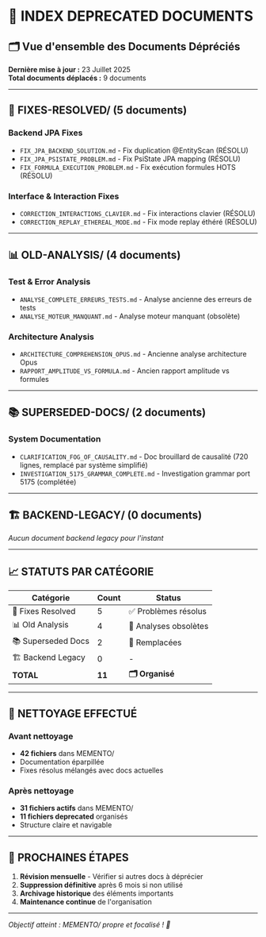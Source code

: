 # 📁 INDEX DEPRECATED DOCUMENTS
## 🗂️ Vue d'ensemble des Documents Dépréciés

**Dernière mise à jour :** 23 Juillet 2025  
**Total documents déplacés :** 9 documents  

---

## 🔧 **FIXES-RESOLVED/** (5 documents)

### Backend JPA Fixes
- `FIX_JPA_BACKEND_SOLUTION.md` - Fix duplication @EntityScan (RÉSOLU)
- `FIX_JPA_PSISTATE_PROBLEM.md` - Fix PsiState JPA mapping (RÉSOLU)
- `FIX_FORMULA_EXECUTION_PROBLEM.md` - Fix exécution formules HOTS (RÉSOLU)

### Interface & Interaction Fixes  
- `CORRECTION_INTERACTIONS_CLAVIER.md` - Fix interactions clavier (RÉSOLU)
- `CORRECTION_REPLAY_ETHEREAL_MODE.md` - Fix mode replay éthéré (RÉSOLU)

---

## 📊 **OLD-ANALYSIS/** (4 documents)

### Test & Error Analysis
- `ANALYSE_COMPLETE_ERREURS_TESTS.md` - Analyse ancienne des erreurs de tests
- `ANALYSE_MOTEUR_MANQUANT.md` - Analyse moteur manquant (obsolète)

### Architecture Analysis
- `ARCHITECTURE_COMPREHENSION_OPUS.md` - Ancienne analyse architecture Opus
- `RAPPORT_AMPLITUDE_VS_FORMULA.md` - Ancien rapport amplitude vs formules

---

## 📚 **SUPERSEDED-DOCS/** (2 documents)

### System Documentation
- `CLARIFICATION_FOG_OF_CAUSALITY.md` - Doc brouillard de causalité (720 lignes, remplacé par système simplifié)
- `INVESTIGATION_5175_GRAMMAR_COMPLETE.md` - Investigation grammar port 5175 (complétée)

---

## 🏗️ **BACKEND-LEGACY/** (0 documents)

*Aucun document backend legacy pour l'instant*

---

## 📈 **STATUTS PAR CATÉGORIE**

| Catégorie | Count | Status |
|-----------|-------|--------|
| 🔧 Fixes Resolved | 5 | ✅ Problèmes résolus |
| 📊 Old Analysis | 4 | 📜 Analyses obsolètes |
| 📚 Superseded Docs | 2 | 🔄 Remplacées |
| 🏗️ Backend Legacy | 0 | - |
| **TOTAL** | **11** | **🗂️ Organisé** |

---

## 🧹 **NETTOYAGE EFFECTUÉ**

### Avant nettoyage
- **42 fichiers** dans MEMENTO/
- Documentation éparpillée
- Fixes résolus mélangés avec docs actuelles

### Après nettoyage  
- **31 fichiers actifs** dans MEMENTO/
- **11 fichiers deprecated** organisés
- Structure claire et navigable

---

## 🔄 **PROCHAINES ÉTAPES**

1. **Révision mensuelle** - Vérifier si autres docs à déprécier
2. **Suppression définitive** après 6 mois si non utilisé  
3. **Archivage historique** des éléments importants
4. **Maintenance continue** de l'organisation

---

*Objectif atteint : MEMENTO/ propre et focalisé ! 🎯* 